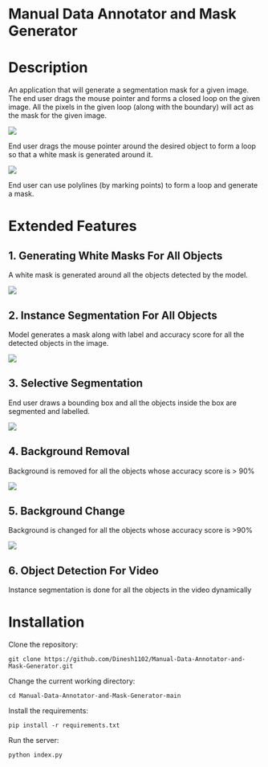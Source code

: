 # Manual Data Annotator and Mask Generator

# Description
 An application that will generate a segmentation mask for a given image. The end user drags the mouse pointer and forms a closed loop on the given image. All the pixels in the given loop (along with the boundary) will act as the mask for the given image.
 
 ![](assets/braintumor.jpeg)
 
 End user drags the mouse pointer around the desired object to form a loop so that a white mask is generated around it.
 
 ![](assets/nuclei.jpeg)
 
 End user can use polylines (by marking points) to form a loop and generate a mask.
 
 # Extended Features
 
## 1. Generating White Masks For All Objects
 
  A white mask is generated around all the objects detected by the model.
  
![](assets/pills.jpeg)

## 2. Instance Segmentation For All Objects
 
  Model generates a mask along with label and accuracy score for all the detected objects in the image.
  
![](assets/instanceforall.jpg)

## 3. Selective Segmentation

End user draws a bounding box and all the objects inside the box are segmented and labelled.

![](assets/selective.jpeg)

## 4. Background Removal

Background is removed for all the objects whose accuracy score is > 90%

![](assets/bgremove.jpeg)

## 5. Background Change

Background is changed for all the objects whose accuracy score is >90%

![](assets/bgchange.jpeg)

## 6. Object Detection For Video

Instance segmentation is done for all the objects in the video dynamically

# Installation
Clone the repository:

```git clone https://github.com/Dinesh1102/Manual-Data-Annotator-and-Mask-Generator.git```

Change the current working directory:

```cd Manual-Data-Annotator-and-Mask-Generator-main```

Install the requirements:

```pip install -r requirements.txt```

Run the server:

```python index.py```
